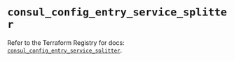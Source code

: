 # `consul_config_entry_service_splitter`

Refer to the Terraform Registry for docs: [`consul_config_entry_service_splitter`](https://registry.terraform.io/providers/hashicorp/consul/2.22.1/docs/resources/config_entry_service_splitter).
